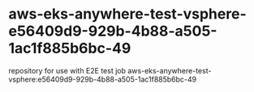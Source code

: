 # aws-eks-anywhere-test-vsphere-e56409d9-929b-4b88-a505-1ac1f885b6bc-49
repository for use with E2E test job aws-eks-anywhere-test-vsphere:e56409d9-929b-4b88-a505-1ac1f885b6bc-49

